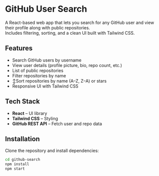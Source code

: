 # GitHub User Search

A React-based web app that lets you search for any GitHub user and view their profile along with public repositories.  
Includes filtering, sorting, and a clean UI built with Tailwind CSS.

## Features

- Search GitHub users by username
- View user details (profile picture, bio, repo count, etc.)
- List of public repositories
- Filter repositories by name
- ↕Sort repositories by name (A–Z, Z–A) or stars
- Responsive UI with Tailwind CSS

## Tech Stack

- **React** – UI library
- **Tailwind CSS** – Styling
- **GitHub REST API** – Fetch user and repo data

## Installation

Clone the repository and install dependencies:

```bash
cd github-search
npm install
npm start
